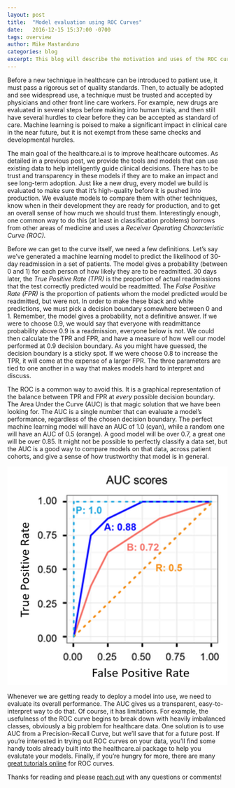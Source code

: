 ```yaml
---
layout: post
title:  "Model evaluation using ROC Curves"
date:   2016-12-15 15:37:00 -0700
tags: overview
author: Mike Mastanduno
categories: blog
excerpt: This blog will describe the motivation and uses of the ROC curve
---
```

Before a new technique in healthcare can be introduced to patient use, it must pass a rigorous set of quality standards. Then, to actually be adopted and see widespread use, a technique must be trusted and accepted by physicians and other front line care workers. For example, new drugs are evaluated in several steps before making into human trials, and then still have several hurdles to clear before they can be accepted as standard of care. Machine learning is poised to make a significant impact in clinical care in the near future, but it is not exempt from these same checks and developmental hurdles. 


The main goal of the healthcare.ai is to improve healthcare outcomes. As detailed in a previous post, we provide the tools and models that can use existing data to help intelligently guide clinical decisions. There has to be trust and transparency in these models if they are to make an impact and see long-term adoption. Just like a new drug, every model we build is evaluated to make sure that it’s high-quality before it is pushed into production. We evaluate models to compare them with other techniques, know when in their development they are ready for production, and to get an overall sense of how much we should trust them. Interestingly enough, one common way to do this (at least in classification problems) borrows from other areas of medicine and uses a *Receiver Operating Characteristic Curve (ROC).*


Before we can get to the curve itself, we need a few definitions. Let’s say we’ve generated a machine learning model to predict the likelihood of 30-day readmission in a set of patients. The model gives a probability (between 0 and 1) for each person of how likely they are to be readmitted. 30 days later, the *True Positive Rate (TPR)* is the proportion of actual readmissions that the test correctly predicted would be readmitted. The *False Positive Rate (FPR)* is the proportion of patients whom the model predicted would be readmitted, but were not. In order to make these black and white predictions, we must pick a decision boundary somewhere between 0 and 1. Remember, the model gives a probability, not a definitive answer. If we were to choose 0.9, we would say that everyone with readmittance probability above 0.9 is a readmission, everyone below is not. We could then calculate the TPR and FPR, and have a measure of how well our model performed at 0.9 decision boundary. As you might have guessed, the decision boundary is a sticky spot. If we were choose 0.8 to increase the TPR, it will come at the expense of a larger FPR. The three parameters are tied to one another in a way that makes models hard to interpret and discuss. 


 The ROC is a common way to avoid this. It is a graphical representation of the balance between TPR and FPR at *every* possible decision boundary. The Area Under the Curve (AUC) is that magic solution that we have been looking for. The AUC is a single number that can evaluate a model’s performance, regardless of the chosen decision boundary. The perfect machine learning model will have an AUC of 1.0 (cyan), while a random one will have an AUC of 0.5 (orange). A good model will be over 0.7, a great one will be over 0.85. It might not be possible to perfectly classify a data set, but the AUC is a good way to compare models on that data, across patient cohorts, and give a sense of how trustworthy that model is in general. 

![Example ROC Curves](../assets/AUCPost_ROCExample.png)

Whenever we are getting ready to deploy a model into use, we need to evaluate its overall performance. The AUC gives us a transparent, easy-to-interpret way to do that. Of course, it has limitations. For example, the usefulness of the ROC curve begins to break down with heavily imbalanced classes, obviously a big problem for healthcare data. One solution is to use AUC from a Precision-Recall Curve, but we’ll save that for a future post. If you’re interested in trying out ROC curves on your data, you’ll find some handy tools already built into the healthcare.ai package to help you evalutate your models. Finally, if you’re hungry for more, there are many [great tutorials online](https://classeval.wordpress.com/introduction/introduction-to-the-roc-receiver-operating-characteristics-plot/) for ROC curves. 


Thanks for reading and please [reach out](http://healthcare.ai/contact) with any questions or comments!
